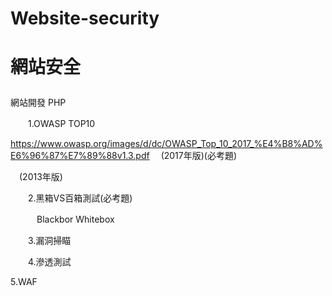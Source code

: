 # Website-security
# 網站安全 <p>
網站開發 PHP <p>
　　1.OWASP TOP10 <p>
      https://www.owasp.org/images/d/dc/OWASP_Top_10_2017_%E4%B8%AD%E6%96%87%E7%89%88v1.3.pdf
　(2017年版)(必考題) <p>
　(2013年版) <p>
　　2.黑箱VS百箱測試(必考題) <p>
　　　Blackbor  Whitebox <p>
　　3.漏洞掃瞄 <p>
　　4.滲透測試 <p>
    5.WAF  <p>
